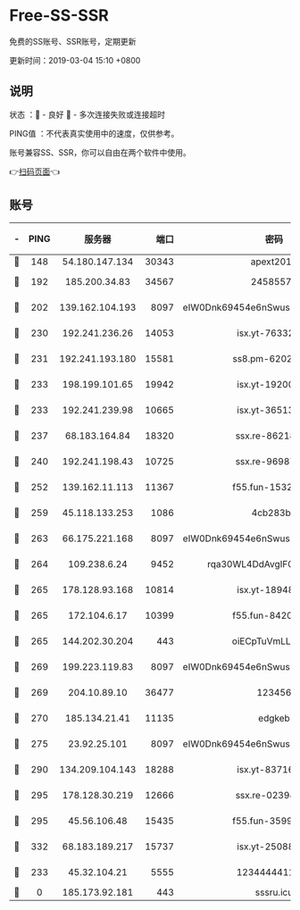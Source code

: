 # Free-SS-SSR

免费的SS账号、SSR账号，定期更新

更新时间：2019-03-04 15:10 +0800

## 说明

状态     ：🙂 - 良好 🙁 - 多次连接失败或连接超时

PING值   ：不代表真实使用中的速度，仅供参考。

账号兼容SS、SSR，你可以自由在两个软件中使用。

👉[扫码页面](https://liesauer.github.io/free-ss-ssr.github.io/)👈

## 账号

|-|PING|服务器|端口|密码|加密方式|区域|
|:----:|:----:|:-----:|-----:|:----:|:----:|:----:|
|🙂|148|54.180.147.134|30343|apext2019|chacha20|KR|
|🙂|192|185.200.34.83|34567|24585575|aes-256-cfb|US|
|🙂|202|139.162.104.193|8097|eIW0Dnk69454e6nSwuspv9DmS201tQ0D|aes-256-cfb|JP|
|🙂|230|192.241.236.26|14053|isx.yt-76332311|aes-256-cfb|US|
|🙂|231|192.241.193.180|15581|ss8.pm-62020197|aes-256-cfb|US|
|🙂|233|198.199.101.65|19942|isx.yt-19200685|aes-256-cfb|US|
|🙂|233|192.241.239.98|10665|isx.yt-36513640|aes-256-cfb|US|
|🙂|237|68.183.164.84|18320|ssx.re-86218823|aes-256-cfb|US|
|🙂|240|192.241.198.43|10725|ssx.re-96987709|aes-256-cfb|US|
|🙂|252|139.162.11.113|11367|f55.fun-15323985|aes-256-cfb|SG|
|🙂|259|45.118.133.253|1086|4cb283b8|aes-256-cfb|SG|
|🙂|263|66.175.221.168|8097|eIW0Dnk69454e6nSwuspv9DmS201tQ0D|aes-256-cfb|US|
|🙂|264|109.238.6.24|9452|rqa30WL4DdAvgIFG6Fs3znzTa|aes-256-cfb|FR|
|🙂|265|178.128.93.168|10814|isx.yt-18948442|aes-256-cfb|SG|
|🙂|265|172.104.6.17|10399|f55.fun-84200112|aes-256-cfb|US|
|🙂|265|144.202.30.204|443|oiECpTuVmLLxk4Ts|aes-256-cfb|US|
|🙂|269|199.223.119.83|8097|eIW0Dnk69454e6nSwuspv9DmS201tQ0D|aes-256-cfb|US|
|🙂|269|204.10.89.10|36477|123456|aes-256-cfb|US|
|🙂|270|185.134.21.41|11135|edgkeb|aes-256-cfb|GB|
|🙂|275|23.92.25.101|8097|eIW0Dnk69454e6nSwuspv9DmS201tQ0D|aes-256-cfb|US|
|🙂|290|134.209.104.143|18288|isx.yt-83716463|aes-256-cfb|SG|
|🙂|295|178.128.30.219|12666|ssx.re-02394063|aes-256-cfb|SG|
|🙂|295|45.56.106.48|15435|f55.fun-35993296|aes-256-cfb|US|
|🙂|332|68.183.189.217|15737|isx.yt-25088836|aes-256-cfb|SG|
|🙂|233|45.32.104.21|5555|1234444411111|aes-256-cfb|SG|
|🙁|0|185.173.92.181|443|sssru.icu|rc4-md5|RU|
